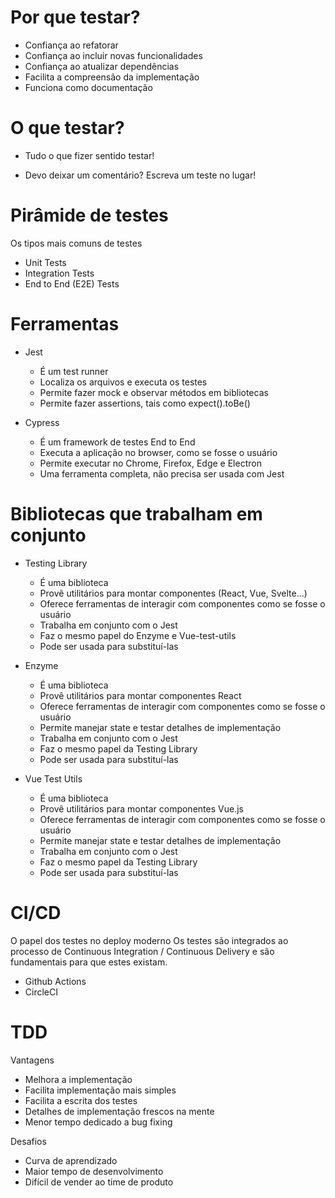 # Por que testar?

* Confiança ao refatorar
* Confiança ao incluir novas funcionalidades
* Confiança ao atualizar dependências
* Facilita a compreensão da implementação
* Funciona como documentação

# O que testar?

* Tudo o que fizer sentido testar!
- Devo deixar um comentário? Escreva um teste no lugar!

# Pirâmide de testes

Os tipos mais comuns de testes

* Unit Tests
* Integration Tests
* End to End (E2E) Tests

# Ferramentas

* Jest
    - É um test runner
    - Localiza os arquivos e executa os testes
    - Permite fazer mock e observar métodos em bibliotecas
    - Permite fazer assertions, tais como expect().toBe()

* Cypress
    - É um framework de testes End to End
    - Executa a aplicação no browser, como se fosse o usuário
    - Permite executar no Chrome, Firefox, Edge e Electron
    - Uma ferramenta completa, não precisa ser usada com Jest

# Bibliotecas que trabalham em conjunto

* Testing Library
    - É uma biblioteca 
    - Provê utilitários para montar componentes (React, Vue, Svelte...)
    - Oferece ferramentas de interagir com componentes como se fosse o usuário
    - Trabalha em conjunto com o Jest
    - Faz o mesmo papel do Enzyme e Vue-test-utils
    - Pode ser usada para substituí-las

* Enzyme
    - É uma biblioteca 
    - Provê utilitários para montar componentes React
    - Oferece ferramentas de interagir com componentes como se fosse o usuário
    - Permite manejar state e testar detalhes de implementação
    - Trabalha em conjunto com o Jest
    - Faz o mesmo papel da Testing Library
    - Pode ser usada para substituí-las

* Vue Test Utils
    - É uma biblioteca 
    - Provê utilitários para montar componentes Vue.js
    - Oferece ferramentas de interagir com componentes como se fosse o usuário
    - Permite manejar state e testar detalhes de implementação
    - Trabalha em conjunto com o Jest
    - Faz o mesmo papel da Testing Library
    - Pode ser usada para substituí-las

# CI/CD

O papel dos testes no deploy moderno
Os testes são integrados ao processo de Continuous Integration / Continuous Delivery e são fundamentais para que estes existam.

* Github Actions
* CircleCI

# TDD

Vantagens

* Melhora a implementação
* Facilita implementação mais simples
* Facilita a escrita dos testes
* Detalhes de implementação frescos na mente
* Menor tempo dedicado a bug fixing

Desafios

* Curva de aprendizado
* Maior tempo de desenvolvimento
* Difícil de vender ao time de produto
